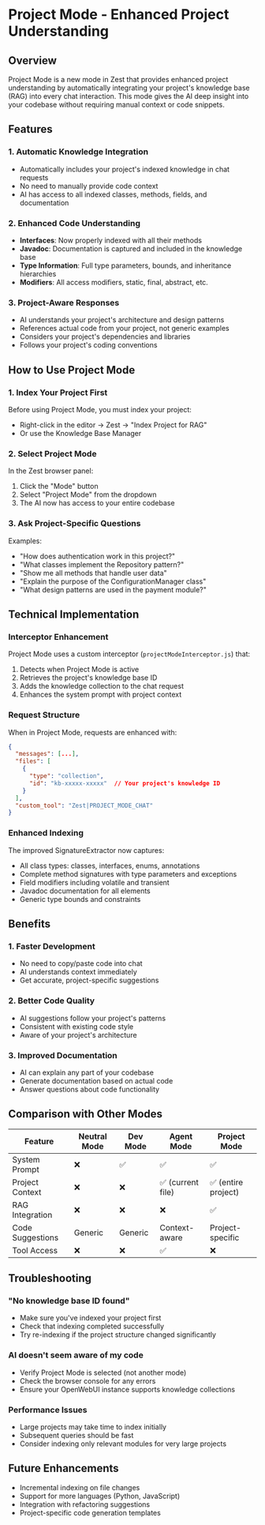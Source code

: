 # Project Mode - Enhanced Project Understanding

## Overview

Project Mode is a new mode in Zest that provides enhanced project understanding by automatically integrating your project's knowledge base (RAG) into every chat interaction. This mode gives the AI deep insight into your codebase without requiring manual context or code snippets.

## Features

### 1. Automatic Knowledge Integration
- Automatically includes your project's indexed knowledge in chat requests
- No need to manually provide code context
- AI has access to all indexed classes, methods, fields, and documentation

### 2. Enhanced Code Understanding
- **Interfaces**: Now properly indexed with all their methods
- **Javadoc**: Documentation is captured and included in the knowledge base
- **Type Information**: Full type parameters, bounds, and inheritance hierarchies
- **Modifiers**: All access modifiers, static, final, abstract, etc.

### 3. Project-Aware Responses
- AI understands your project's architecture and design patterns
- References actual code from your project, not generic examples
- Considers your project's dependencies and libraries
- Follows your project's coding conventions

## How to Use Project Mode

### 1. Index Your Project First
Before using Project Mode, you must index your project:
- Right-click in the editor → Zest → "Index Project for RAG"
- Or use the Knowledge Base Manager

### 2. Select Project Mode
In the Zest browser panel:
1. Click the "Mode" button
2. Select "Project Mode" from the dropdown
3. The AI now has access to your entire codebase

### 3. Ask Project-Specific Questions
Examples:
- "How does authentication work in this project?"
- "What classes implement the Repository pattern?"
- "Show me all methods that handle user data"
- "Explain the purpose of the ConfigurationManager class"
- "What design patterns are used in the payment module?"

## Technical Implementation

### Interceptor Enhancement
Project Mode uses a custom interceptor (`projectModeInterceptor.js`) that:
1. Detects when Project Mode is active
2. Retrieves the project's knowledge base ID
3. Adds the knowledge collection to the chat request
4. Enhances the system prompt with project context

### Request Structure
When in Project Mode, requests are enhanced with:
```json
{
  "messages": [...],
  "files": [
    {
      "type": "collection",
      "id": "kb-xxxxx-xxxxx"  // Your project's knowledge ID
    }
  ],
  "custom_tool": "Zest|PROJECT_MODE_CHAT"
}
```

### Enhanced Indexing
The improved SignatureExtractor now captures:
- All class types: classes, interfaces, enums, annotations
- Complete method signatures with type parameters and exceptions
- Field modifiers including volatile and transient
- Javadoc documentation for all elements
- Generic type bounds and constraints

## Benefits

### 1. Faster Development
- No need to copy/paste code into chat
- AI understands context immediately
- Get accurate, project-specific suggestions

### 2. Better Code Quality
- AI suggestions follow your project's patterns
- Consistent with existing code style
- Aware of your project's architecture

### 3. Improved Documentation
- AI can explain any part of your codebase
- Generate documentation based on actual code
- Answer questions about code functionality

## Comparison with Other Modes

| Feature | Neutral Mode | Dev Mode | Agent Mode | Project Mode |
|---------|--------------|----------|------------|--------------|
| System Prompt | ❌ | ✅ | ✅ | ✅ |
| Project Context | ❌ | ❌ | ✅ (current file) | ✅ (entire project) |
| RAG Integration | ❌ | ❌ | ❌ | ✅ |
| Code Suggestions | Generic | Generic | Context-aware | Project-specific |
| Tool Access | ❌ | ❌ | ✅ | ❌ |

## Troubleshooting

### "No knowledge base ID found"
- Make sure you've indexed your project first
- Check that indexing completed successfully
- Try re-indexing if the project structure changed significantly

### AI doesn't seem aware of my code
- Verify Project Mode is selected (not another mode)
- Check the browser console for any errors
- Ensure your OpenWebUI instance supports knowledge collections

### Performance Issues
- Large projects may take time to index initially
- Subsequent queries should be fast
- Consider indexing only relevant modules for very large projects

## Future Enhancements

- Incremental indexing on file changes
- Support for more languages (Python, JavaScript)
- Integration with refactoring suggestions
- Project-specific code generation templates
